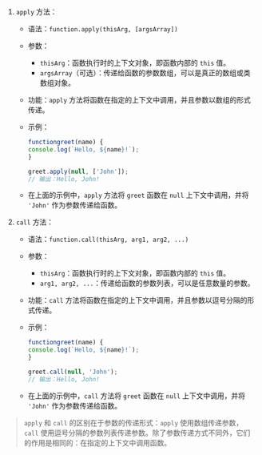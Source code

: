 1. `apply` 方法：

   - 语法：`function.apply(thisArg, [argsArray])`
   - 参数：

     - `thisArg`：函数执行时的上下文对象，即函数内部的 `this` 值。
     - `argsArray`（可选）：传递给函数的参数数组，可以是真正的数组或类数组对象。

   - 功能：`apply` 方法将函数在指定的上下文中调用，并且参数以数组的形式传递。
   - 示例：

     ```javascript
     functiongreet(name) {
     console.log(`Hello, ${name}!`);
     }

     greet.apply(null, ['John']);
     // 输出：Hello, John!
     ```

   - 在上面的示例中，`apply` 方法将 `greet` 函数在 `null` 上下文中调用，并将 `'John'` 作为参数传递给函数。

2. `call` 方法：

   - 语法：`function.call(thisArg, arg1, arg2, ...)`
   - 参数：

     - `thisArg`：函数执行时的上下文对象，即函数内部的 `this` 值。
     - `arg1, arg2, ...`：传递给函数的参数列表，可以是任意数量的参数。

   - 功能：`call` 方法将函数在指定的上下文中调用，并且参数以逗号分隔的形式传递。
   - 示例：

     ```javascript
     functiongreet(name) {
     console.log(`Hello, ${name}!`);
     }

     greet.call(null, 'John');
     // 输出：Hello, John!
     ```

   - 在上面的示例中，`call` 方法将 `greet` 函数在 `null` 上下文中调用，并将 `'John'` 作为参数传递给函数。

> `apply` 和 `call` 的区别在于参数的传递形式：`apply` 使用数组传递参数，`call` 使用逗号分隔的参数列表传递参数。除了参数传递方式不同外，它们的作用是相同的：在指定的上下文中调用函数。
